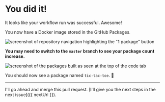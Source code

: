 # You did it!

It looks like your workflow run was successful. Awesome!

You now have a Docker image stored in the GitHub Packages.

![screenshot of repository navigation highlighting the "1 package" button](https://i.imgur.com/HWwlmtn.png)

**You may need to switch to the `master` branch to see your package count increase.**

![screenshot of the packages built as seen at the top of the `code` tab](https://i.imgur.com/e9zrFGf.png)

You should now see a package named `tic-tac-toe`. 🎉

---

I'll go ahead and merge this pull request. [I'll give you the next steps in the next issue]({{ nextUrl }}).